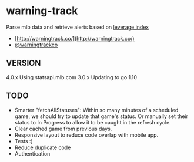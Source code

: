 # warning-track
Parse mlb data and retrieve alerts based on [leverage index](http://www.fangraphs.com/library/misc/li/)

* [http://warningtrack.co/](http://warningtrack.co/)
* [@warningtrackco](http://twitter.com/warningtrackco)

## VERSION

4.0.x Using statsapi.mlb.com
3.0.x Updating to go 1.10

## TODO

* Smarter "fetchAllStatuses": Within so many minutes of a scheduled game, we should try to update that game's status. Or manually set their status to In Progress to allow it to be caught in the refresh cycle.
* Clear cached game from previous days.
* Responsive layout to reduce code overlap with mobile app.
* Tests :)
* Reduce duplicate code
* Authentication
